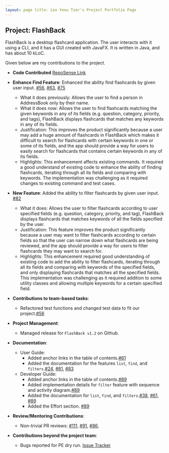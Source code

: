 ```yaml
---
layout: page title: Loo Yeou Tzer's Project Portfolio Page
---
```


## Project: FlashBack

FlashBack is a desktop flashcard application. The user interacts with it using a CLI, and it has a GUI created with JavaFX. It is written in Java, and has about 10 kLoC.

Given below are my contributions to the project.

* **Code Contributed** [RepoSense Link](https://nus-cs2103-ay2021s2.github.io/tp-dashboard/?search=yeoutzer&sort=groupTitle&sortWithin=title&timeframe=commit&mergegroup=&groupSelect=groupByRepos&breakdown=true&checkedFileTypes=docs~functional-code~test-code~other&since=2021-02-19&tabOpen=true&tabType=authorship&tabAuthor=yeoutzer&tabRepo=AY2021S2-CS2103T-T13-3%2Ftp%5Bmaster%5D&authorshipIsMergeGroup=false&authorshipFileTypes=docs~functional-code~test-code&authorshipIsBinaryFileTypeChecked=false)


* **Enhance Find Feature**: Enhanced the ability find flashcards by given user input. [#56](https://github.com/AY2021S2-CS2103T-T13-3/tp/pull/56), [#63](https://github.com/AY2021S2-CS2103T-T13-3/tp/pull/63), [#75](https://github.com/AY2021S2-CS2103T-T13-3/tp/pull/75)
    * What it does previously: Allows the user to find a person in AddressBook only by their name.
    * What it does now: Allows the user to find flashcards matching the given keywords in any of its fields (e.g. question, 
      category, priority, and tags), FlashBack displays flashcards that matches any keywords in any of its fields.
    * Justification: This improves the product significantly because a user may add a huge amount of flashcards
      in FlashBack which makes it difficult to search for flashcards with certain keywords in one or some of its fields, 
      and the app should provide a way for users to easily search for flashcards that contains certain keywords in any of 
      its fields.
    * Highlights: This enhancement affects existing commands. It required a good understand of existing code to enhance the
      ability of finding flashcards, iterating through all its fields and comparing with keywords. The implementation 
      was challenging as it required changes to existing command and test cases.


* **New Feature**: Added the ability to filter flashcards by given user input. [#82](https://github.com/AY2021S2-CS2103T-T13-3/tp/pull/82)
    * What it does: Allows the user to filter flashcards according to user specified fields (e.g. question, category, 
      priority, and tag), FlashBack displays flashcards that matches keywords of all the fields specified by the user.
    * Justification: This feature improves the product significantly because a user may want to filter flashcards according 
      to certain fields so that the user can narrow down what flashcards are being reviewed, and the app should provide
      a way for users to filter flashcards they may want to search for.
    * Highlights: This enhancement required good understanding of existing code to add the ability to filter flashcards,
      iterating through all its fields and comparing with keywords of the specified fields, and only displaying flashcards
      that matches all the specified fields. This implementation was challenging as it required addition to some utility 
      classes and allowing multiple keywords for a certain specified field.


* **Contributions to team-based tasks**:
    * Refactored test functions and changed test data to fit our project.[#56](https://github.com/AY2021S2-CS2103T-T13-3/tp/pull/56)
    

* **Project Management**:
    * Managed release for `FlashBack v1.2` on Github.


* **Documentation**:
    * User Guide:
        * Added anchor links in the table of contents.[#61](https://github.com/AY2021S2-CS2103T-T13-3/tp/pull/61)
        * Added the documentation for the features `list`, `find`, and `filters`.[#24](https://github.com/AY2021S2-CS2103T-T13-3/tp/pull/24), [#61](https://github.com/AY2021S2-CS2103T-T13-3/tp/pull/61), [#83](https://github.com/AY2021S2-CS2103T-T13-3/tp/pull/83/files)
    * Developer Guide:
        * Added anchor links in the table of contents.[#89](https://github.com/AY2021S2-CS2103T-T13-3/tp/pull/89)
        * Added implementation details for `filter` feature with sequence and activity diagram.[#89](https://github.com/AY2021S2-CS2103T-T13-3/tp/pull/89)
        * Added the documentation for `list`, `find`, and `filters`.[#38](https://github.com/AY2021S2-CS2103T-T13-3/tp/pull/38), [#61](https://github.com/AY2021S2-CS2103T-T13-3/tp/pull/61), [#89](https://github.com/AY2021S2-CS2103T-T13-3/tp/pull/89)
        * Added the Effort section. [#89](https://github.com/AY2021S2-CS2103T-T13-3/tp/pull/89)
    

* **Review/Mentoring Contributions**:
    * Non-trivial PR reviews: [#111](https://github.com/AY2021S2-CS2103T-T13-3/tp/pull/111), [#91](https://github.com/AY2021S2-CS2103T-T13-3/tp/pull/91), [#86](https://github.com/AY2021S2-CS2103T-T13-3/tp/pull/86), 
    

* **Contributions beyond the project team**:
    * Bugs reported for PE dry run. [Issue Tracker](https://github.com/yeoutzer/ped/issues)

